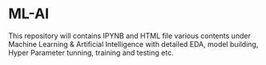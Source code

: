 # ML-AI
This repository will contains IPYNB and HTML file various contents under Machine Learning &amp; Artificial Intelligence with detailed EDA, model building, Hyper Parameter tunning, training and testing etc.
